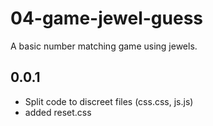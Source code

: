 # 04-game-jewel-guess
A basic number matching game using jewels.
## 0.0.1
- Split code to discreet files (css.css, js.js)
- added reset.css
